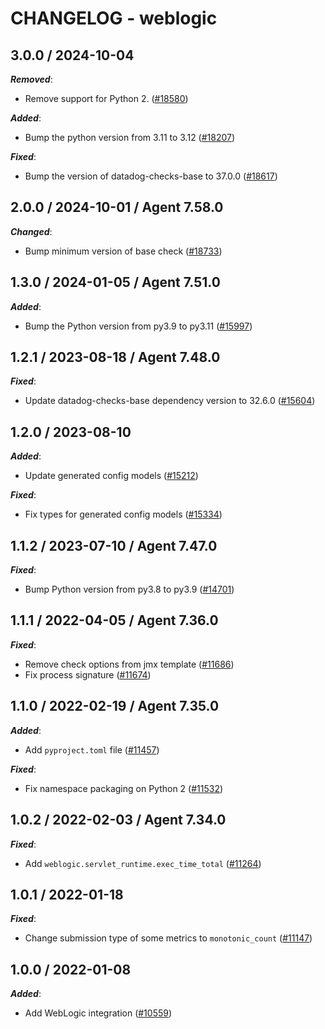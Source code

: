 # CHANGELOG - weblogic

<!-- towncrier release notes start -->

## 3.0.0 / 2024-10-04

***Removed***:

* Remove support for Python 2. ([#18580](https://github.com/DataDog/integrations-core/pull/18580))

***Added***:

* Bump the python version from 3.11 to 3.12 ([#18207](https://github.com/DataDog/integrations-core/pull/18207))

***Fixed***:

* Bump the version of datadog-checks-base to 37.0.0 ([#18617](https://github.com/DataDog/integrations-core/pull/18617))

## 2.0.0 / 2024-10-01 / Agent 7.58.0

***Changed***:

* Bump minimum version of base check ([#18733](https://github.com/DataDog/integrations-core/pull/18733))

## 1.3.0 / 2024-01-05 / Agent 7.51.0

***Added***:

* Bump the Python version from py3.9 to py3.11 ([#15997](https://github.com/DataDog/integrations-core/pull/15997))

## 1.2.1 / 2023-08-18 / Agent 7.48.0

***Fixed***:

* Update datadog-checks-base dependency version to 32.6.0 ([#15604](https://github.com/DataDog/integrations-core/pull/15604))

## 1.2.0 / 2023-08-10

***Added***:

* Update generated config models ([#15212](https://github.com/DataDog/integrations-core/pull/15212))

***Fixed***:

* Fix types for generated config models ([#15334](https://github.com/DataDog/integrations-core/pull/15334))

## 1.1.2 / 2023-07-10 / Agent 7.47.0

***Fixed***:

* Bump Python version from py3.8 to py3.9 ([#14701](https://github.com/DataDog/integrations-core/pull/14701))

## 1.1.1 / 2022-04-05 / Agent 7.36.0

***Fixed***:

* Remove check options from jmx template ([#11686](https://github.com/DataDog/integrations-core/pull/11686))
* Fix process signature ([#11674](https://github.com/DataDog/integrations-core/pull/11674))

## 1.1.0 / 2022-02-19 / Agent 7.35.0

***Added***:

* Add `pyproject.toml` file ([#11457](https://github.com/DataDog/integrations-core/pull/11457))

***Fixed***:

* Fix namespace packaging on Python 2 ([#11532](https://github.com/DataDog/integrations-core/pull/11532))

## 1.0.2 / 2022-02-03 / Agent 7.34.0

***Fixed***:

* Add `weblogic.servlet_runtime.exec_time_total` ([#11264](https://github.com/DataDog/integrations-core/pull/11264))

## 1.0.1 / 2022-01-18

***Fixed***:

* Change submission type of some metrics to `monotonic_count` ([#11147](https://github.com/DataDog/integrations-core/pull/11147))

## 1.0.0 / 2022-01-08

***Added***:

* Add WebLogic integration ([#10559](https://github.com/DataDog/integrations-core/pull/10559))
